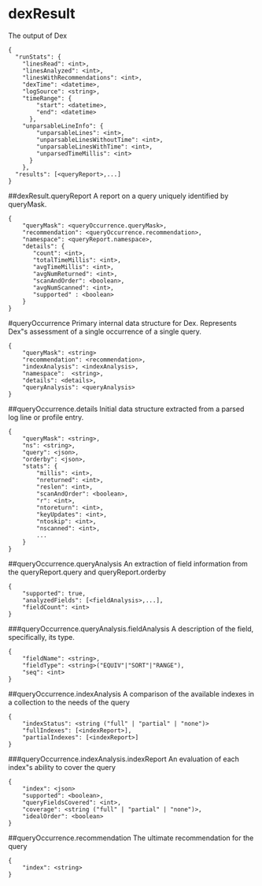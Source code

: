 # dexResult
The output of Dex
```
{
  "runStats": {
    "linesRead": <int>,
    "linesAnalyzed": <int>,
    "linesWithRecommendations": <int>,
    "dexTime": <datetime>,
    "logSource": <string>,
    "timeRange": {
        "start": <datetime>,
        "end": <datetime>
      },
    "unparsableLineInfo": {
        "unparsableLines": <int>,
        "unparsableLinesWithoutTime": <int>,
        "unparsableLinesWithTime": <int>,
        "unparsedTimeMillis": <int>
      }
    },
  "results": [<queryReport>,...]
}
```

##dexResult.queryReport
A report on a query uniquely identified by queryMask.

```
{
    "queryMask": <queryOccurrence.queryMask>,
    "recommendation": <queryOccurrence.recommendation>,
    "namespace": <queryReport.namespace>,
    "details": {
       "count": <int>,
       "totalTimeMillis": <int>,
       "avgTimeMillis": <int>,
       "avgNumReturned": <int>,
       "scanAndOrder": <boolean>,
       "avgNumScanned": <int>,
       "supported" : <boolean>
    }
}
```

#queryOccurrence
Primary internal data structure for Dex. Represents Dex"s assessment of a single occurrence of a single query.
```
{
    "queryMask": <string>
    "recommendation": <recommendation>,
    "indexAnalysis": <indexAnalysis>,
    "namespace":  <string>,
    "details": <details>,
    "queryAnalysis": <queryAnalysis>
}
```

##queryOccurrence.details
Initial data structure extracted from a parsed log line or profile entry.

```
{
    "queryMask": <string>,
    "ns": <string>,
    "query": <json>,
    "orderby": <json>,
    "stats": {
        "millis": <int>,
        "nreturned": <int>,
        "reslen": <int>,
        "scanAndOrder": <boolean>,
        "r": <int>,
        "ntoreturn": <int>,
        "keyUpdates": <int>,
        "ntoskip": <int>,
        "nscanned": <int>,
        ...
    }
}
```

##queryOccurrence.queryAnalysis
An extraction of field information from the queryReport.query and queryReport.orderby

```
{
    "supported": true,
    "analyzedFields": [<fieldAnalysis>,...],
    "fieldCount": <int>
}
```

###queryOccurrence.queryAnalysis.fieldAnalysis
A description of the field, specifically, its type.

```
{
    "fieldName": <string>,
    "fieldType": <string>("EQUIV"|"SORT"|"RANGE"),
    "seq": <int>
}
```

##queryOccurrence.indexAnalysis
A comparison of the available indexes in a collection to the needs of the query

```
{
    "indexStatus": <string ("full" | "partial" | "none")>
    "fullIndexes": [<indexReport>],
    "partialIndexes": [<indexReport>]
}
```

###queryOccurrence.indexAnalysis.indexReport
An evaluation of each index"s ability to cover the query

```
{
    "index": <json> 
    "supported": <boolean>, 
    "queryFieldsCovered": <int>, 
    "coverage": <string ("full" | "partial" | "none")>,
    "idealOrder": <boolean>
}
```

##queryOccurrence.recommendation
The ultimate recommendation for the query

```
{
    "index": <string>
}
```
